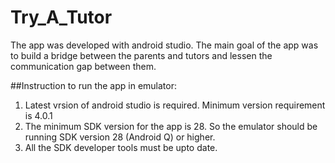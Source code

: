 # Try_A_Tutor

 
The app was developed with android studio. The main goal of the app was to build a bridge between the parents
and tutors and lessen the communication gap between them.


##Instruction to run the app in emulator: 
1. Latest vrsion of android studio is required. Minimum version requirement is 4.0.1
2. The minimum SDK version for the app is 28. So the emulator should be running
	  SDK version 28 (Android Q) or higher.
3. All the SDK developer tools must be upto date.
